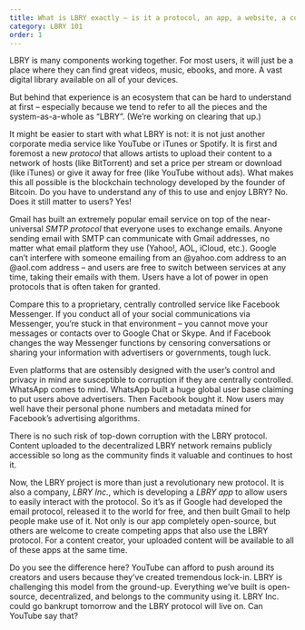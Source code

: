 ```yaml
---
title: What is LBRY exactly – is it a protocol, an app, a website, a company?
category: LBRY 101
order: 1
---
```

LBRY is many components working together. For most users, it will just be a place where they can find great videos, music, ebooks, and more. A vast digital library available on all of your devices.

But behind that experience is an ecosystem that can be hard to understand at first – especially because we tend to refer to all the pieces and the system-as-a-whole as “LBRY”. (We’re working on clearing that up.)

It might be easier to start with what LBRY is not: it is not just another corporate media service like YouTube or iTunes or Spotify. It is first and foremost a new *protocol* that allows artists to upload their content to a network of hosts (like BitTorrent) and set a price per stream or download (like iTunes) or give it away for free (like YouTube without ads). What makes this all possible is the blockchain technology developed by the founder of Bitcoin. Do you have to understand any of this to use and enjoy LBRY? No. Does it still matter to users? Yes!

Gmail has built an extremely popular email service on top of the near-universal *SMTP protocol* that everyone uses to exchange emails. Anyone sending email with SMTP can communicate with Gmail addresses, no matter what email platform they use (Yahoo!, AOL, iCloud, etc.). Google can’t interfere with someone emailing from an @yahoo.com address to an @aol.com address – and users are free to switch between services at any time, taking their emails with them. Users have a lot of power in open protocols that is often taken for granted.

Compare this to a proprietary, centrally controlled service like Facebook Messenger. If you conduct all of your social communications via Messenger, you’re stuck in that environment – you cannot move your messages or contacts over to Google Chat or Skype. And if Facebook changes the way Messenger functions by censoring conversations or sharing your information with advertisers or governments, tough luck.

Even platforms that are ostensibly designed with the user’s control and privacy in mind are susceptible to corruption if they are centrally controlled. WhatsApp comes to mind. WhatsApp built a huge global user base claiming to put users above advertisers. Then Facebook bought it. Now users may well have their personal phone numbers and metadata mined for Facebook’s advertising algorithms.

There is no such risk of top-down corruption with the LBRY protocol. Content uploaded to the decentralized LBRY network remains publicly accessible so long as the community finds it valuable and continues to host it.

Now, the LBRY project is more than just a revolutionary new protocol. It is also a company, *LBRY Inc.*, which is developing a *LBRY app* to allow users to easily interact with the protocol. So it’s as if Google had developed the email protocol, released it to the world for free, and then built Gmail to help people make use of it. Not only is our app completely open-source, but others are welcome to create competing apps that also use the LBRY protocol. For a content creator, your uploaded content will be available to all of these apps at the same time.

Do you see the difference here? YouTube can afford to push around its creators and users because they’ve created tremendous lock-in. LBRY is challenging this model from the ground-up. Everything we’ve built is open-source, decentralized, and belongs to the community using it. LBRY Inc. could go bankrupt tomorrow and the LBRY protocol will live on. Can YouTube say that?
